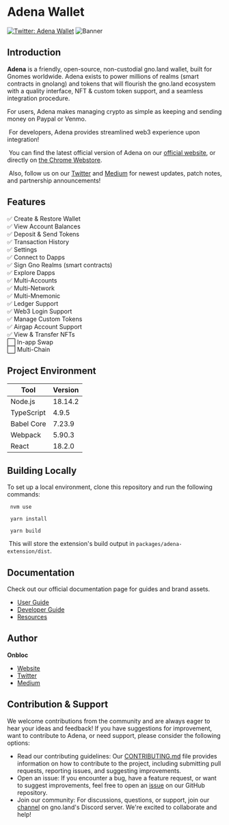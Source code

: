 # Adena Wallet

[![Twitter: Adena Wallet](https://img.shields.io/twitter/follow/adenaapp?style=social)](https://twitter.com/adenaapp)
![Banner](banner.png)
​

## Introduction

**Adena** is a friendly, open-source, non-custodial gno.land wallet, built for Gnomes worldwide. Adena exists to power millions of realms (smart contracts in gnolang) and tokens that will flourish the gno.land ecosystem with a quality interface, NFT & custom token support, and a seamless integration procedure.
​

For users, Adena makes managing crypto as simple as keeping and sending money on Paypal or Venmo.

​
For developers, Adena provides streamlined web3 experience upon integration!

​
You can find the latest official version of Adena on our [official website](https://adena.app/), or directly on [the Chrome Webstore](https://chrome.google.com/webstore/detail/adena/oefglhbffgfkcpboeackfgdagmlnihnh).

​
Also, follow us on our [Twitter](https://twitter.com/adenaapp) and [Medium](https://medium.com/@adena.app) for newest updates, patch notes, and partnership announcements!
​

## Features

✅ Create & Restore Wallet <br>
✅ View Account Balances <br>
✅ Deposit & Send Tokens <br>
✅ Transaction History <br>
✅ Settings <br>
✅ Connect to Dapps <br>
✅ Sign Gno Realms (smart contracts) <br>
✅ Explore Dapps <br>
✅ Multi-Accounts <br>
✅ Multi-Network <br>
✅ Multi-Mnemonic <br>
✅ Ledger Support <br>
✅ Web3 Login Support <br>
✅ Manage Custom Tokens <br>
✅ Airgap Account Support <br>
✅ View & Transfer NFTs <br>
⬜ In-app Swap <br>
⬜ Multi-Chain
​

## Project Environment

| Tool       | Version |
| ---------- | ------- |
| Node.js    | 18.14.2 |
| TypeScript | 4.9.5   |
| Babel Core | 7.23.9  |
| Webpack    | 5.90.3  |
| React      | 18.2.0  |

## Building Locally

To set up a local environment, clone this repository and run the following commands:

```
 nvm use

 yarn install
​
 yarn build
```

​
This will store the extension's build output in `packages/adena-extension/dist`.
​

## Documentation

Check out our official documentation page for guides and brand assets.

- ️[User Guide](https://docs.adena.app/user-guide)
- [Developer Guide](https://docs.adena.app/integrations/)
- [Resources](https://docs.adena.app/resources/)
  ​
  ​

## Author

**Onbloc**

- [Website](https://onbloc.xyz)
- [Twitter](https://twitter.com/onblocxyz)
- [Medium](https://medium.com/onbloc)
  ​
  ​

## Contribution & Support

We welcome contributions from the community and are always eager to hear your ideas and feedback! If you have suggestions for improvement, want to contribute to Adena, or need support, please consider the following options:

- Read our contributing guidelines: Our [CONTRIBUTING.md](https://github.com/onbloc/adena-wallet/blob/main/CONTRIBUTING.md) file provides information on how to contribute to the project, including submitting pull requests, reporting issues, and suggesting improvements.
- Open an issue: If you encounter a bug, have a feature request, or want to suggest improvements, feel free to open an [issue](https://github.com/onbloc/adena-wallet/issues) on our GitHub repository.
- Join our community: For discussions, questions, or support, join our [channel](https://discord.com/invite/6eTSyZ3569) on gno.land's Discord server. We're excited to collaborate and help!
